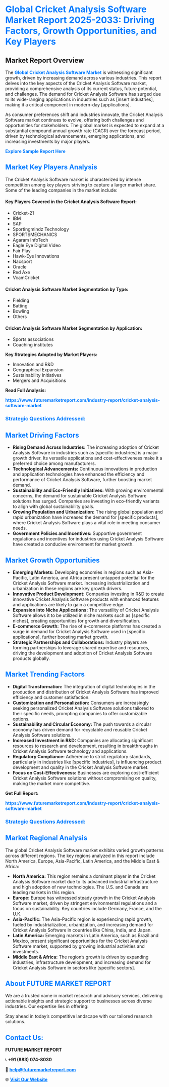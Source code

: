 <h1 style="color: #007BFF;">Global Cricket Analysis Software Market Report 2025-2033: Driving Factors, Growth Opportunities, and Key Players</h1>

<section id="overview">
<h2>Market Report Overview</h2>
<p>The <a href="https://www.futuremarketreport.com/industry-report/cricket-analysis-software-market" style="color: #007BFF; text-decoration: none;"><strong>Global Cricket Analysis Software Market</strong></a> is witnessing significant growth, driven by increasing demand across various industries. This report delves into the key aspects of the Cricket Analysis Software market, providing a comprehensive analysis of its current status, future potential, and challenges. The demand for Cricket Analysis Software has surged due to its wide-ranging applications in industries such as [insert industries], making it a critical component in modern-day [applications].</p>
<p>As consumer preferences shift and industries innovate, the Cricket Analysis Software market continues to evolve, offering both challenges and opportunities for stakeholders. The global market is expected to expand at a substantial compound annual growth rate (CAGR) over the forecast period, driven by technological advancements, emerging applications, and increasing investments by major players.</p>
</section>

<section id="overview">
<p><a href="https://www.futuremarketreport.com/request-sample/reportId=54120" style="color: #007BFF; text-decoration: none;"><strong>Explore Sample Report Here</strong></a></p>
</section>

<section id="key-players">
<h2 style="color: #007BFF;">Market Key Players Analysis</h2>
<p>The Cricket Analysis Software market is characterized by intense competition among key players striving to capture a larger market share. Some of the leading companies in the market include:</p>
<h4>Key Players Covered in the Cricket Analysis Software Report:</h4>
<ul><li>Cricket-21</li><li>IBM</li><li>SAP</li><li>Sportingmindz Technology</li><li>SPORTSMECHANICS</li><li>Agaram InfoTech</li><li>Eagle Eye Digital Video</li><li>Fair Play</li><li>Hawk-Eye Innovations</li><li>Nacsport</li><li>Oracle</li><li>Red Axe</li><li>VcamCricket</li></ul>
<h4>Cricket Analysis Software Market Segmentation by Type:</h4>
<ul><li>Fielding</li><li>Batting</li><li>Bowling</li><li>Others</li></ul>

<h4>Cricket Analysis Software Market Segmentation by Application:</h4>
<ul><li>Sports associations</li><li>Coaching institutes</li></ul>
<p><strong>Key Strategies Adopted by Market Players:</strong></p>
<ul>
<li>Innovation and R&D</li>
<li>Geographical Expansion</li>
<li>Sustainability Initiatives</li>
<li>Mergers and Acquisitions</li>
</ul>
</section>

<section>
<p><strong>Read Full Analysis: </strong></p><a href="https://www.futuremarketreport.com/industry-report/cricket-analysis-software-market" style="color: #007BFF; text-decoration: none;"><strong>https://www.futuremarketreport.com/industry-report/cricket-analysis-software-market</strong></a>
<h3 style="color: #007BFF;">Strategic Questions Addressed:</h3>
</section>

<section id="driving-factors">
<h2 style="color: #007BFF;">Market Driving Factors</h2>
<ul>
<li><strong>Rising Demand Across Industries:</strong> The increasing adoption of Cricket Analysis Software in industries such as [specific industries] is a major growth driver. Its versatile applications and cost-effectiveness make it a preferred choice among manufacturers.</li>
<li><strong>Technological Advancements:</strong> Continuous innovations in production and application technologies have enhanced the efficiency and performance of Cricket Analysis Software, further boosting market demand.</li>
<li><strong>Sustainability and Eco-Friendly Initiatives:</strong> With growing environmental concerns, the demand for sustainable Cricket Analysis Software solutions has surged. Companies are investing in eco-friendly variants to align with global sustainability goals.</li>
<li><strong>Growing Population and Urbanization:</strong> The rising global population and rapid urbanization have increased the demand for [specific products], where Cricket Analysis Software plays a vital role in meeting consumer needs.</li>
<li><strong>Government Policies and Incentives:</strong> Supportive government regulations and incentives for industries using Cricket Analysis Software have created a conducive environment for market growth.</li>
</ul>
</section>

<section id="growth-opportunities">
<h2 style="color: #007BFF;">Market Growth Opportunities</h2>
<ul>
<li><strong>Emerging Markets:</strong> Developing economies in regions such as Asia-Pacific, Latin America, and Africa present untapped potential for the Cricket Analysis Software market. Increasing industrialization and urbanization in these regions are key growth drivers.</li>
<li><strong>Innovative Product Development:</strong> Companies investing in R&D to create innovative Cricket Analysis Software products with enhanced features and applications are likely to gain a competitive edge.</li>
<li><strong>Expansion into Niche Applications:</strong> The versatility of Cricket Analysis Software allows it to be utilized in niche markets such as [specific niches], creating opportunities for growth and diversification.</li>
<li><strong>E-commerce Growth:</strong> The rise of e-commerce platforms has created a surge in demand for Cricket Analysis Software used in [specific applications], further boosting market growth.</li>
<li><strong>Strategic Partnerships and Collaborations:</strong> Industry players are forming partnerships to leverage shared expertise and resources, driving the development and adoption of Cricket Analysis Software products globally.</li>
</ul>
</section>

<section id="trending-factors">
<h2 style="color: #007BFF;">Market Trending Factors</h2>
<ul>
<li><strong>Digital Transformation:</strong> The integration of digital technologies in the production and distribution of Cricket Analysis Software has improved efficiency and customer satisfaction.</li>
<li><strong>Customization and Personalization:</strong> Consumers are increasingly seeking personalized Cricket Analysis Software solutions tailored to their specific needs, prompting companies to offer customizable options.</li>
<li><strong>Sustainability and Circular Economy:</strong> The push towards a circular economy has driven demand for recyclable and reusable Cricket Analysis Software solutions.</li>
<li><strong>Increased Investment in R&D:</strong> Companies are allocating significant resources to research and development, resulting in breakthroughs in Cricket Analysis Software technology and applications.</li>
<li><strong>Regulatory Compliance:</strong> Adherence to strict regulatory standards, particularly in industries like [specific industries], is influencing product development and quality in the Cricket Analysis Software market.</li>
<li><strong>Focus on Cost-Effectiveness:</strong> Businesses are exploring cost-efficient Cricket Analysis Software solutions without compromising on quality, making the market more competitive.</li>
</ul>
</section>

<section>
<p><strong>Get Full Report: </strong></p><a href="https://www.futuremarketreport.com/industry-report/cricket-analysis-software-market" style="color: #007BFF; text-decoration: none;"><strong>https://www.futuremarketreport.com/industry-report/cricket-analysis-software-market</strong></a>
<h3 style="color: #007BFF;">Strategic Questions Addressed:</h3>
</section>


<section id="regional-analysis">
<h2 style="color: #007BFF;">Market Regional Analysis</h2>
<p>The global Cricket Analysis Software market exhibits varied growth patterns across different regions. The key regions analyzed in this report include North America, Europe, Asia-Pacific, Latin America, and the Middle East & Africa:</p>
<ul>
<li><strong>North America:</strong> This region remains a dominant player in the Cricket Analysis Software market due to its advanced industrial infrastructure and high adoption of new technologies. The U.S. and Canada are leading markets in this region.</li>
<li><strong>Europe:</strong> Europe has witnessed steady growth in the Cricket Analysis Software market, driven by stringent environmental regulations and a focus on sustainability. Key countries include Germany, France, and the U.K.</li>
<li><strong>Asia-Pacific:</strong> The Asia-Pacific region is experiencing rapid growth, fueled by industrialization, urbanization, and increasing demand for Cricket Analysis Software in countries like China, India, and Japan.</li>
<li><strong>Latin America:</strong> Emerging markets in Latin America, such as Brazil and Mexico, present significant opportunities for the Cricket Analysis Software market, supported by growing industrial activities and investments.</li>
<li><strong>Middle East & Africa:</strong> The region’s growth is driven by expanding industries, infrastructure development, and increasing demand for Cricket Analysis Software in sectors like [specific sectors].</li>
</ul>
</section>

<footer>
<h2 style="color: #007BFF;">About FUTURE MARKET REPORT</h2>
<p>We are a trusted name in market research and advisory services, delivering actionable insights and strategic support to businesses across diverse industries. Our expertise lies in offering:</p>

<p>Stay ahead in today’s competitive landscape with our tailored research solutions.</p>

<h2 style="color: #007BFF;">Contact Us:</h2>
<p><strong>FUTURE MARKET REPORT</strong></p>
<p>📞 <strong>+91 (883) 074-8030</strong></p>
<p>📧 <strong><a href="mailto:help@futuremarketreport.com" style="color: #007BFF;">help@futuremarketreport.com</a></strong></p>
<p>🌐 <strong><a href="https://www.futuremarketreport.com/" style="color: #007BFF;">Visit Our Website</a></strong></p>
</footer>
